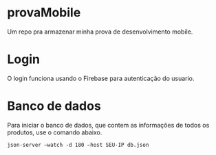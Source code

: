 # provaMobile

Um repo pra armazenar minha prova de desenvolvimento mobile.

# Login

O login funciona usando o Firebase para autenticação do usuario.

# Banco de dados

Para iniciar o banco de dados, que contem as informações de todos os produtos, use o comando abaixo.

```json-server –watch -d 180 –host SEU-IP db.json```
